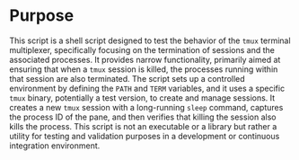 # Purpose
This script is a shell script designed to test the behavior of the `tmux` terminal multiplexer, specifically focusing on the termination of sessions and the associated processes. It provides narrow functionality, primarily aimed at ensuring that when a `tmux` session is killed, the processes running within that session are also terminated. The script sets up a controlled environment by defining the `PATH` and `TERM` variables, and it uses a specific `tmux` binary, potentially a test version, to create and manage sessions. It creates a new `tmux` session with a long-running `sleep` command, captures the process ID of the pane, and then verifies that killing the session also kills the process. This script is not an executable or a library but rather a utility for testing and validation purposes in a development or continuous integration environment.
